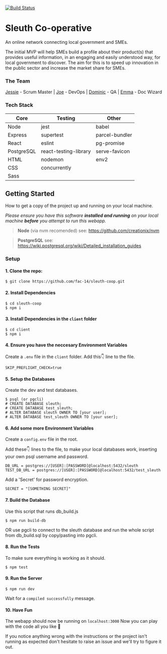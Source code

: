 [![Build Status](https://travis-ci.com/fac-14/sleuth-coop.svg?branch=master)](https://travis-ci.com/fac-14/sleuth-coop)

# Sleuth Co-operative

An online network connecting local government and SMEs. 

The initial MVP will help SMEs build a profile about their product(s) that provides useful information, in an engaging and easily understood way, for local government to discover.
The aim for this is to speed up innovation in the public sector and increase the market share for SMEs.

### The Team
[Jessie](https://github.com/developess) - Scrum Master | [Joe](https://github.com/thejoefriel) - DevOps | [Dominic](https://github.com/VirtualDOM) - QA | [Emma](https://github.com/SleepySheepy172) - Doc Wizard 

### Tech Stack

| Core | Testing | Other |
| - | -------- | -------- |
|Node|jest|babel
|Express|supertest|parcel-bundler
|React|eslint|pg-promise
|PostgreSQL|react-testing-library|serve-favicon|
|HTML|nodemon|env2|
|CSS|concurrently||
|Sass|||


## Getting Started
How to get a copy of the project up and running on your local machine.

*Please ensure you have this software **installed and running** on your local machine **before** you attempt to run this webapp.*
> **Node** (via nvm recomended)
> see: https://github.com/creationix/nvm

> **PostgreSQL**
> see: https://wiki.postgresql.org/wiki/Detailed_installation_guides

### Setup

#### 1. Clone the repo:
```
$ git clone https://github.com/fac-14/sleuth-coop.git
```
#### 2. Install Dependencies 
```
$ cd sleuth-coop
$ npm i
```

#### 3. Install Dependencies in the `client` folder
```
$ cd client
$ npm i
```

#### 4. Ensure you have the neccesary Environment Variables
Create a `.env` file in the `client` folder.
Add this👇 line to the file.
```
SKIP_PREFLIGHT_CHECK=true
```

#### 5. Setup the Databases
Create the dev and test databases.
```
$ psql (or pgcli)
# CREATE DATABASE sleuth;
# CREATE DATABASE test_sleuth;
# ALTER DATABASE sleuth OWNER TO [your user];
# ALTER DATABASE test_sleuth OWNER TO [your user];
```

#### 6. Add some more Environment Variables
Create a `config.env` file in the root.

Add these👇 lines to the file, to make your local databases work, inserting your own psql username and password.
```
DB_URL = postgres://[USER]:[PASSWORD]@localhost:5432/sleuth
TEST_DB_URL = postgres://[USER]:[PASSWORD]@localhost:5432/test_sleuth
```
Add a 'Secret' for password encryption.
```
SECRET = "[SOMETHING SECRET]"
```

#### 7. Build the Database
Use this script that runs db_build.js
```
$ npm run build-db
```
OR 
use pgcli to connect to the sleuth database and run the whole script from db_build.sql by copy/pasting into pgcli.

#### 8. Run the Tests
To make sure everything is working as it should.
```
$ npm test
```

#### 9. Run the Server
```
$ npm run dev
```
Wait for a `compiled successfully` message.

#### 10. Have Fun
The webapp should now be running on
```localhost:3000```
Now you can play with the code all you like 🎉

If you notice anything wrong with the instructions or the project isn't running as expected don't hesitate to raise an issue and we'll try to figure it out.
